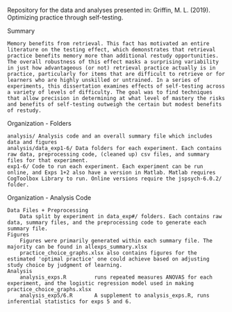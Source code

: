 Repository for the data and analyses presented in:
Griffin, M. L. (2019). Optimizing practice through self-testing.


Summary

    Memory benefits from retrieval. This fact has motivated an entire literature on the testing effect, which demonstrates that retrieval practice benefits memory more than additional restudy opportunities. The overall robustness of this effect masks a surprising variability in just how advantageous (or not) retrieval practice actually is in practice, particularly for items that are difficult to retrieve or for learners who are highly unskilled or untrained. In a series of experiments, this dissertation examines effects of self-testing across a variety of levels of difficulty. The goal was to find techniques that allow precision in determining at what level of mastery the risks and benefits of self-testing outweigh the certain but modest benefits of restudy.

Organization - Folders

    analysis/ Analysis code and an overall summary file which includes data and figures
    analysis/data_exp1-6/ Data folders for each experiment. Each contains raw data, preprocessing code, (cleaned up) csv files, and summary files for that experiment.
    exp1-6/ Code to run each experiment. Each experiment can be run online, and Exps 1+2 also have a version in Matlab. Matlab requires CogToolbox Library to run. Online versions require the jspsych-6.0.2/ folder.
   
    
Organization - Analysis Code

    Data Files + Preprocessing
        Data split by experiment in data_exp#/ folders. Each contains raw data, summary files, and the preprocessing code to generate each summary file.
    Figures
        Figures were primarily generated within each summary file. The majority can be found in allexps_summary.xlsx
        practice_choice_graphs.xlsx also contains figures for the estimated 'optimal practice' one could achieve based on adjusting study choice by judgment of learning.
    Analysis
        analysis_exps.R	        runs repeated measures ANOVAS for each experiment, and the logistic regression model used in making practice_choice_graphs.xlsx
        analysis_exp5/6.R       A supplement to analysis_exps.R, runs inferential statistics for exps 5 and 6.

